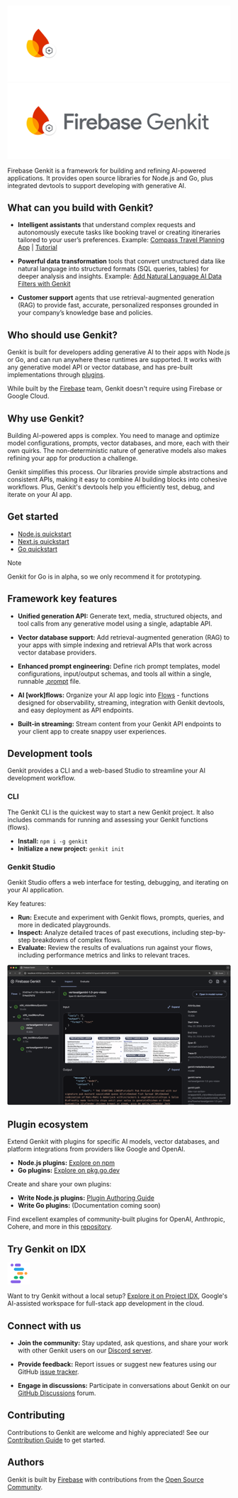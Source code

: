 ![Firebase Genkit logo](docs/resources/genkit-logo-dark.png#gh-dark-mode-only 'Firebase Genkit')
![Firebase Genkit logo](docs/resources/genkit-logo.png#gh-light-mode-only 'Firebase Genkit')

Firebase Genkit is a framework for building and refining AI-powered applications. It provides open source libraries for Node.js and Go, plus integrated devtools to support developing with generative AI.

## What can you build with Genkit?

- **Intelligent assistants** that understand complex requests and autonomously execute tasks like booking travel or creating itineraries tailored to your user’s preferences. Example: [Compass Travel Planning App](https://developers.google.com/solutions/compass) | [Tutorial](https://firebase.google.com/codelabs/ai-genkit-rag#0)

- **Powerful data transformation** tools that convert unstructured data like natural language into structured formats (SQL queries, tables) for deeper analysis and insights. Example: [Add Natural Language AI Data Filters with Genkit](https://medium.com/firebase-developers/how-to-add-natural-language-ai-data-filters-to-your-app-71d64a79624d)

- **Customer support** agents that use retrieval-augmented generation (RAG) to provide fast, accurate, personalized responses grounded in your company’s knowledge base and policies.

## Who should use Genkit?

Genkit is built for developers adding generative AI to their apps with Node.js or Go, and can run anywhere these runtimes are supported. It works with any generative model API or vector database, and has pre-built implementations through [plugins](#plugin-ecosystem).

While built by the [Firebase](https://firebase.google.com) team, Genkit doesn't require using Firebase or Google Cloud.

## Why use Genkit?

Building AI-powered apps is complex. You need to manage and optimize model configurations, prompts, vector databases, and more, each with their own quirks. The non-deterministic nature of generative models also makes refining your app for production a challenge.

Genkit simplifies this process. Our libraries provide simple abstractions and consistent APIs, making it easy to combine AI building blocks into cohesive workflows. Plus, Genkit's devtools help you efficiently test, debug, and iterate on your AI app.

## Get started

- [Node.js quickstart](https://firebase.google.com/docs/genkit/get-started)
- [Next.js quickstart](https://firebase.google.com/docs/genkit/nextjs)
- [Go quickstart](https://firebase.google.com/docs/genkit-go/get-started-go)

> [!NOTE]
> Genkit for Go is in alpha, so we only recommend it for prototyping.

## Framework key features

- **Unified generation API:** Generate text, media, structured objects, and tool calls from any generative model using a single, adaptable API.

- **Vector database support:** Add retrieval-augmented generation (RAG) to your apps with simple indexing and retrieval APIs that work across vector database providers.

- **Enhanced prompt engineering:** Define rich prompt templates, model configurations, input/output schemas, and tools all within a single, runnable [.prompt](https://firebase.google.com/docs/genkit/dotprompt) file.

- **AI [work]flows:** Organize your AI app logic into [Flows](https://firebase.google.com/docs/genkit/flows) - functions designed for observability, streaming, integration with Genkit devtools, and easy deployment as API endpoints.

- **Built-in streaming:** Stream content from your Genkit API endpoints to your client app to create snappy user experiences.

## Development tools

Genkit provides a CLI and a web-based Studio to streamline your AI development workflow.

### CLI

The Genkit CLI is the quickest way to start a new Genkit project. It also includes commands for running and assessing your Genkit functions (flows).

- **Install:** `npm i -g genkit`
- **Initialize a new project:** `genkit init`

### Genkit Studio

Genkit Studio offers a web interface for testing, debugging, and iterating on your AI application.

Key features:

- **Run:** Execute and experiment with Genkit flows, prompts, queries, and more in dedicated playgrounds.
- **Inspect:** Analyze detailed traces of past executions, including step-by-step breakdowns of complex flows.
- **Evaluate:** Review the results of evaluations run against your flows, including performance metrics and links to relevant traces.

<img src="docs/resources/readme-ui-traces-screenshot.png" width="700" alt="Screenshot of Genkit Developer UI showing traces">

## Plugin ecosystem

Extend Genkit with plugins for specific AI models, vector databases, and platform integrations from providers like Google and OpenAI.

- **Node.js plugins:** [Explore on npm](https://www.npmjs.com/search?q=keywords:genkit-plugin)
- **Go plugins:** [Explore on pkg.go.dev](https://pkg.go.dev/github.com/firebase/genkit/go#section-directories)

Create and share your own plugins:

- **Write Node.js plugins:** [Plugin Authoring Guide](https://firebase.google.com/docs/genkit/plugin-authoring)
- **Write Go plugins:** (Documentation coming soon)

Find excellent examples of community-built plugins for OpenAI, Anthropic, Cohere, and more in this [repository](https://github.com/TheFireCo/genkit-plugins).

## Try Genkit on IDX

<img src="docs/resources/idx-logo.png" width="50" alt="Project IDX logo">

Want to try Genkit without a local setup? [Explore it on Project IDX](https://idx.google.com/new/genkit), Google's AI-assisted workspace for full-stack app development in the cloud.

## Connect with us

- **Join the community:** Stay updated, ask questions, and share your work with other Genkit users on our [Discord server](https://discord.gg/qXt5zzQKpc).

- **Provide feedback:** Report issues or suggest new features using our GitHub [issue tracker](https://github.com/firebase/genkit/issues).

- **Engage in discussions:** Participate in conversations about Genkit on our [GitHub Discussions](https://github.com/firebase/genkit/discussions) forum.

## Contributing

Contributions to Genkit are welcome and highly appreciated! See our [Contribution Guide](CONTRIBUTING.md) to get started.

## Authors

Genkit is built by [Firebase](https://firebase.google.com/products/genkit) with contributions from the [Open Source Community](https://github.com/firebase/genkit/graphs/contributors).
